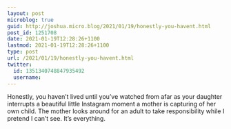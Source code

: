 ```yaml
---
layout: post
microblog: true
guid: http://joshua.micro.blog/2021/01/19/honestly-you-havent.html
post_id: 1251708
date: 2021-01-19T12:28:26+1100
lastmod: 2021-01-19T12:28:26+1100
type: post
url: /2021/01/19/honestly-you-havent.html
twitter:
  id: 1351340748847935492
  username: 
---
```

Honestly, you haven’t lived until you’ve watched from afar as your daughter interrupts a beautiful little Instagram moment a mother is capturing of her own child. The mother looks around for an adult to take responsibility while I pretend I can’t see. It’s everything.

